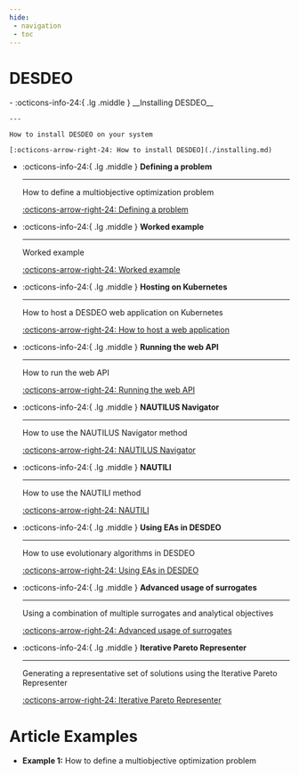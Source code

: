 ```yaml
---
hide:
 - navigation
 - toc
---
```

# DESDEO

<div class="grid cards" markdown>
-   :octicons-info-24:{ .lg .middle } __Installing DESDEO__

    ---

    How to install DESDEO on your system

    [:octicons-arrow-right-24: How to install DESDEO](./installing.md)

-   :octicons-info-24:{ .lg .middle } __Defining a problem__

    ---

    How to define a multiobjective optimization problem

    [:octicons-arrow-right-24: Defining a problem](./problem.md)

-   :octicons-info-24:{ .lg .middle } __Worked example__

    ---

    Worked example

    [:octicons-arrow-right-24: Worked example](../notebooks/full_example.ipynb)

-   :octicons-info-24:{ .lg .middle } __Hosting on Kubernetes__

    ---

    How to host a DESDEO web application on Kubernetes

    [:octicons-arrow-right-24: How to host a web application](./kubernetes.md)

-   :octicons-info-24:{ .lg .middle } __Running the web API__

    ---

    How to run the web API

    [:octicons-arrow-right-24: Running the web API](./api.md)

-   :octicons-info-24:{ .lg .middle } __NAUTILUS Navigator__

    ---

    How to use the NAUTILUS Navigator method

    [:octicons-arrow-right-24: NAUTILUS Navigator](./nautilus_navigator.md)

-   :octicons-info-24:{ .lg .middle } __NAUTILI__ 

    ---

    How to use the NAUTILI method

    [:octicons-arrow-right-24: NAUTILI](./nautili.md)


-   :octicons-info-24:{ .lg .middle } __Using EAs in DESDEO__
    
    ---
    
    How to use evolutionary algorithms in DESDEO
    
    [:octicons-arrow-right-24: Using EAs in DESDEO](./ea.ipynb)

-   :octicons-info-24:{ .lg .middle } **Advanced usage of surrogates**

    ---

    Using a combination of multiple surrogates and analytical objectives

    [:octicons-arrow-right-24: Advanced usage of surrogates](./advancedSurrogates.ipynb)


- :octicons-info-24:{ .lg .middle } **Iterative Pareto Representer**

    ---

    Generating a representative set of solutions using the Iterative Pareto Representer

    [:octicons-arrow-right-24: Iterative Pareto Representer](./IPR.ipynb)
</div>

# Article Examples
- **Example 1:** How to define a multiobjective optimization problem